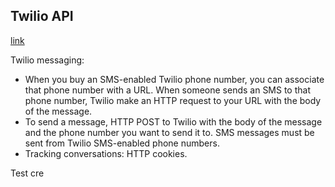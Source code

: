 ## Twilio API
[link](http://www.twilio.com/docs/quickstart)

Twilio messaging:

- When you buy an SMS-enabled Twilio phone number, you can associate that phone number with a URL. When someone sends an SMS to that phone number, Twilio make an HTTP request to your URL with the body of the message.
- To send a message, HTTP POST to Twilio with the body of the message and the phone number you want to send it to. SMS messages must be sent from Twilio SMS-enabled phone numbers.
- Tracking conversations: HTTP cookies.

Test cre
